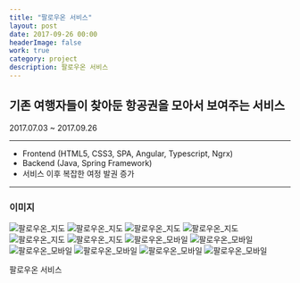 ```yaml
---
title: "팔로우온 서비스"
layout: post
date: 2017-09-26 00:00
headerImage: false
work: true
category: project
description: 팔로우온 서비스
---
```


## 기존 여행자들이 찾아둔 항공권을 모아서 보여주는 서비스
2017.07.03 ~ 2017.09.26

---

- Frontend (HTML5, CSS3, SPA, Angular, Typescript, Ngrx)
- Backend (Java, Spring Framework)
- 서비스 이후 복잡한 여정 발권 증가

---

### 이미지

![팔로우온_지도](/assets/images/팔로우온_지도.png)
![팔로우온_지도](/assets/images/팔로우온_지도_2.png)
![팔로우온_지도](/assets/images/팔로우온_지도_3.png)
![팔로우온_지도](/assets/images/팔로우온_지도_4.png)
![팔로우온_지도](/assets/images/팔로우온_지도_5.png)
![팔로우온_지도](/assets/images/팔로우온_지도_6.png)
![팔로우온_모바일](/assets/images/팔로우온_모바일.png)
![팔로우온_모바일](/assets/images/팔로우온_모바일_2.png)
![팔로우온_모바일](/assets/images/팔로우온_모바일_3.png)
![팔로우온_모바일](/assets/images/팔로우온_모바일_4.png)
![팔로우온_모바일](/assets/images/팔로우온_모바일_5.png)
![팔로우온_모바일](/assets/images/팔로우온_모바일_6.png)
<figcaption class="caption">팔로우온 서비스</figcaption>
